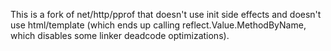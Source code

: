 This is a fork of net/http/pprof that doesn't use init side effects
and doesn't use html/template (which ends up calling
reflect.Value.MethodByName, which disables some linker deadcode
optimizations).
